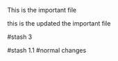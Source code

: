 This is the important file 

this is the updated the important file 

#stash 3

#stash 1.1
#normal changes